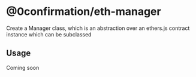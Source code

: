 # @0confirmation/eth-manager

Create a Manager class, which is an abstraction over an ethers.js contract instance which can be subclassed

## Usage

Coming soon
